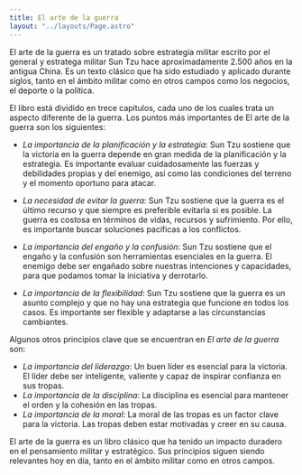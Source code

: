 ```yaml
---
title: El arte de la guerra
layout: "../layouts/Page.astro"
---
```

El arte de la guerra es un tratado sobre estrategia militar escrito por el general y estratega militar Sun Tzu hace aproximadamente 2.500 años en la antigua China. Es un texto clásico que ha sido estudiado y aplicado durante siglos, tanto en el ámbito militar como en otros campos como los negocios, el deporte o la política.

El libro está dividido en trece capítulos, cada uno de los cuales trata un aspecto diferente de la guerra. Los puntos más importantes de El arte de la guerra son los siguientes:

* *La importancia de la planificación y la estrategia*: Sun Tzu sostiene que la victoria en la guerra depende en gran medida de la planificación y la estrategia. Es importante evaluar cuidadosamente las fuerzas y debilidades propias y del enemigo, así como las condiciones del terreno y el momento oportuno para atacar.

* *La necesidad de evitar la guerra*: Sun Tzu sostiene que la guerra es el último recurso y que siempre es preferible evitarla si es posible. La guerra es costosa en términos de vidas, recursos y sufrimiento. Por ello, es importante buscar soluciones pacíficas a los conflictos.

* *La importancia del engaño y la confusión*: Sun Tzu sostiene que el engaño y la confusión son herramientas esenciales en la guerra. El enemigo debe ser engañado sobre nuestras intenciones y capacidades, para que podamos tomar la iniciativa y derrotarlo.

* *La importancia de la flexibilidad*: Sun Tzu sostiene que la guerra es un asunto complejo y que no hay una estrategia que funcione en todos los casos. Es importante ser flexible y adaptarse a las circunstancias cambiantes.

Algunos otros principios clave que se encuentran en _El arte de la guerra_ son:

* *La importancia del liderazgo*: Un buen líder es esencial para la victoria. El líder debe ser inteligente, valiente y capaz de inspirar confianza en sus tropas.
* *La importancia de la disciplina*: La disciplina es esencial para mantener el orden y la cohesión en las tropas.
* *La importancia de la moral*: La moral de las tropas es un factor clave para la victoria. Las tropas deben estar motivadas y creer en su causa.

El arte de la guerra es un libro clásico que ha tenido un impacto duradero en el pensamiento militar y estratégico. Sus principios siguen siendo relevantes hoy en día, tanto en el ámbito militar como en otros campos.